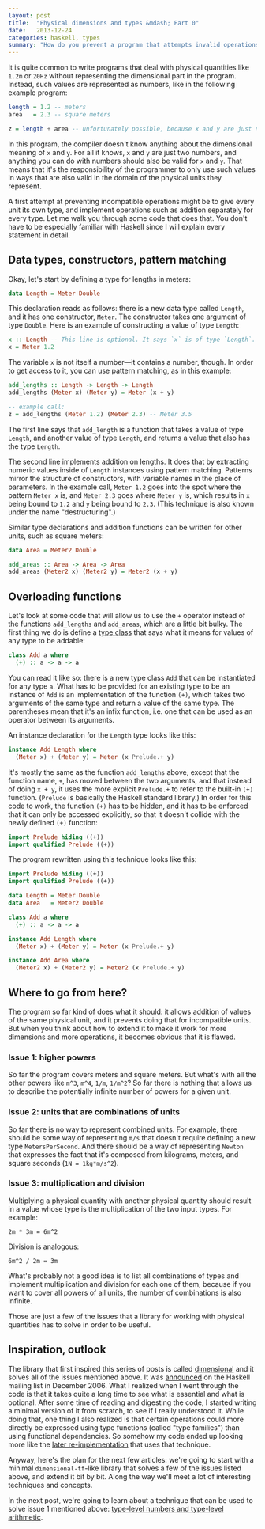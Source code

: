```yaml
---
layout: post
title:  "Physical dimensions and types &mdash; Part 0"
date:   2013-12-24
categories: haskell, types
summary: "How do you prevent a program that attempts invalid operations on physical quantities from running? Basically by representing them as types. Basically."
---
```


It is quite common to write programs that deal with physical quantities like `1.2m` or `20Hz` without representing the dimensional part in the program. Instead, such values are represented as numbers, like in the following example program:

```haskell
length = 1.2 -- meters
area   = 2.3 -- square meters

z = length + area -- unfortunately possible, because x and y are just numbers
```

In this program, the compiler doesn't know anything about the dimensional meaning of `x` and `y`. For all it knows, `x` and `y` are just two numbers, and anything you can do with numbers should also be valid for `x` and `y`. That means that it's the responsibility of the programmer to only use such values in ways that are also valid in the domain of the physical units they represent.

A first attempt at preventing incompatible operations might be to give every unit its own type, and implement operations such as addition separately for every type. Let me walk you through some code that does that. You don't have to be especially familiar with Haskell since I will explain every statement in detail.

## Data types, constructors, pattern matching

Okay, let's start by defining a type for lengths in meters:

```haskell
data Length = Meter Double
```

This declaration reads as follows: there is a new data type called `Length`, and it has one constructor, `Meter`. The constructor takes one argument of type `Double`. Here is an example of constructing a value of type `Length`:

```haskell
x :: Length -- This line is optional. It says `x` is of type `Length`.
x = Meter 1.2
```

The variable `x` is not itself a number&mdash;it contains a number, though. In order to get access to it, you can use pattern matching, as in this example:

```haskell
add_lengths :: Length -> Length -> Length
add_lengths (Meter x) (Meter y) = Meter (x + y)

-- example call:
z = add_lengths (Meter 1.2) (Meter 2.3) -- Meter 3.5
```

The first line says that `add_length` is a function that takes a value of type `Length`, and another value of type `Length`, and returns a value that also has the type `Length`.

The second line implements addition on lengths. It does that by extracting numeric values inside of `Length` instances using pattern matching. Patterns mirror the structure of constructors, with variable names in the place of parameters. In the example call, `Meter 1.2` goes into the spot where the pattern `Meter x` is, and `Meter 2.3` goes where `Meter y` is, which results in `x` being bound to `1.2` and `y` being bound to `2.3`. (This technique is also known under the name "destructuring".)

Similar type declarations and addition functions can be written for other units, such as square meters:

```haskell
data Area = Meter2 Double

add_areas :: Area -> Area -> Area
add_areas (Meter2 x) (Meter2 y) = Meter2 (x + y)
```

## Overloading functions

Let's look at some code that will allow us to use the `+` operator instead of the functions `add_lengths` and `add_areas`, which are a little bit bulky. The first thing we do is define a [type class][4] that says what it means for values of any type to be addable:

```haskell
class Add a where
  (+) :: a -> a -> a
```

You can read it like so: there is a new type class `Add` that can be instantiated for any type `a`. What has to be provided for an existing type to be an instance of `Add` is an implementation of the function `(+)`, which takes two arguments of the same type and return a value of the same type. The parentheses mean that it's an infix function, i.e. one that can be used as an operator between its arguments.

An instance declaration for the `Length` type looks like this:

```haskell
instance Add Length where
  (Meter x) + (Meter y) = Meter (x Prelude.+ y)
```

It's mostly the same as the function `add_lengths` above, except that the function name, `+`, has moved between the two arguments, and that instead of doing `x + y`, it uses the more explicit `Prelude.+` to refer to the built-in `(+)` function. (`Prelude` is basically the Haskell standard library.) In order for this code to work, the function `(+)` has to be hidden, and it has to be enforced that it can only be accessed explicitly, so that it doesn't collide with the newly defined `(+)` function:

```haskell
import Prelude hiding ((+))
import qualified Prelude ((+))
```

The program rewritten using this technique looks like this:

```haskell
import Prelude hiding ((+))
import qualified Prelude ((+))

data Length = Meter Double
data Area   = Meter2 Double

class Add a where
  (+) :: a -> a -> a

instance Add Length where
  (Meter x) + (Meter y) = Meter (x Prelude.+ y)

instance Add Area where
  (Meter2 x) + (Meter2 y) = Meter2 (x Prelude.+ y)
```

## Where to go from here?

The program so far kind of does what it should: it allows addition of values of the same physical unit, and it prevents doing that for incompatible units. But when you think about how to extend it to make it work for more dimensions and more operations, it becomes obvious that it is flawed.

### Issue 1: higher powers

So far the program covers meters and square meters. But what's with all the other powers like `m^3`, `m^4`, `1/m`, `1/m^2`? So far there is nothing that allows us to describe the potentially infinite number of powers for a given unit.

### Issue 2: units that are combinations of units

So far there is no way to represent combined units. For example, there should be some way of representing `m/s` that doesn't require defining a new type `MetersPerSecond`. And there should be a way of representing `Newton` that expresses the fact that it's composed from kilograms, meters, and square seconds (`1N = 1kg*m/s^2`).

### Issue 3: multiplication and division

Multiplying a physical quantity with another physical quantity should result in a value whose type is the multiplication of the two input types. For example:

````
2m * 3m = 6m^2
````

Division is analogous:

````
6m^2 / 2m = 3m
````

What's probably not a good idea is to list all combinations of types and implement multiplication and division for each one of them, because if you want to cover all powers of all units, the number of combinations is also infinite.

Those are just a few of the issues that a library for working with physical quantities has to solve in order to be useful.

## Inspiration, outlook

The library that first inspired this series of posts is called [dimensional][1] and it solves all of the issues mentioned above. It was [announced][2] on the Haskell mailing list in December 2006. What I realized when I went through the code is that it takes quite a long time to see what is essential and what is optional. After some time of reading and digesting the code, I started writing a minimal version of it from scratch, to see if I really understood it. While doing that, one thing I also realized is that certain operations could more directly be expressed using type functions (called "type families") than using functional dependencies. So somehow my code ended up looking more like the [later re-implementation][3] that uses that technique.

Anyway, here's the plan for the next few articles: we're going to start with a minimal `dimensional-tf`-like library that solves a few of the issues listed above, and extend it bit by bit. Along the way we'll meet a lot of interesting techniques and concepts.

In the next post, we're going to learn about a technique that can be used to solve issue 1 mentioned above: [type-level numbers and type-level arithmetic][5].

[1]: https://code.google.com/p/dimensional/
[2]: http://www.haskell.org/pipermail/haskell/2006-December/018993.html
[3]: http://flygdynamikern.blogspot.de/2012/02/announce-dimensional-tf-010-statically.html
[4]: http://en.wikibooks.org/wiki/Haskell/Classes_and_types
[5]: /2013-12-24--physical-dimensions-and-types-1/
